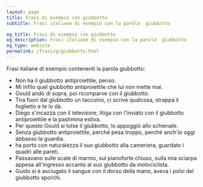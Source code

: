 ```yaml
---
layout: page
title: Frasi di esempio con giubbotto 
subtitle: Frasi italiane di esempio con la parola  giubbotto

og_title: Frasi di esempio con giubbotto 
og_description: Frasi italiane di esempio con la parola  giubbotto
og_type: website
permalink: /frasi/g/giubbotto.html
---
```


Frasi italiane di esempio contenenti la parola giubbotto:


- Non ha il giubbotto antiproiettile, penso.
- Mi infilo quel giubbotto antiproiettile che lui non mette mai.
- Gould andò di sopra, poi ricomparve con il giubbotto.
- Tira fuori dal giubbotto un taccuino, ci scrive qualcosa, strappa il foglietto e te lo dà.
- Diego s'incazza con il televisore, litiga con l'inviato con il giubbotto antiproiettile e la pashmina estiva.
- Per questo Gould si tolse il giubbotto, lo appoggiò allo schienale.
- Senza giubbotto antiproiettile, perché pesa troppo, perché anch'io oggi abbasso la guardia.
- ha porto con naturalezza il suo giubbotto alla cameriera, guardato i quadri alle pareti.
- Passavano sulle scale di marmo, sul pianoforte chiuso, sulla mia sciarpa appesa all'ingresso accanto al suo giubbotto da motociclista.
- Guido si è asciugato il sangue con il dorso della mano, aveva i polsi del giubbotto sporchi.
